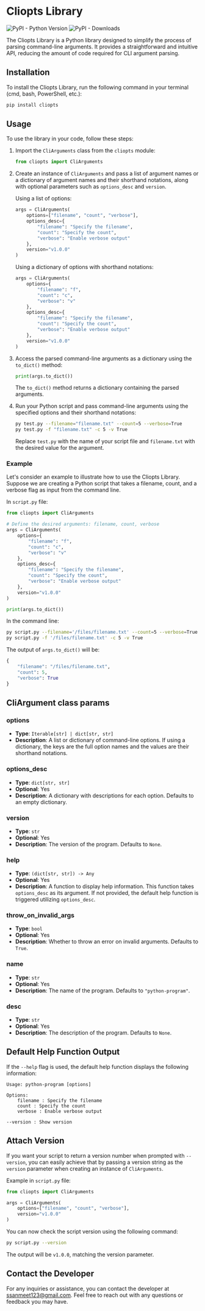 # Cliopts Library

![PyPI - Python Version](https://img.shields.io/pypi/pyversions/cliopts)
![PyPI - Downloads](https://img.shields.io/pypi/dm/cliopts)

The Cliopts Library is a Python library designed to simplify the process of parsing command-line arguments. It provides a straightforward and intuitive API, reducing the amount of code required for CLI argument parsing.

## Installation

To install the Cliopts Library, run the following command in your terminal (cmd, bash, PowerShell, etc.):

```bash
pip install cliopts
```

## Usage

To use the library in your code, follow these steps:

1. Import the `CliArguments` class from the `cliopts` module:

   ```python
   from cliopts import CliArguments
   ```

2. Create an instance of `CliArguments` and pass a list of argument names or a dictionary of argument names and their shorthand notations, along with optional parameters such as `options_desc` and `version`.

   Using a list of options:

   ```python
   args = CliArguments(
       options=["filename", "count", "verbose"],
       options_desc={
           "filename": "Specify the filename",
           "count": "Specify the count",
           "verbose": "Enable verbose output"
       },
       version="v1.0.0"
   )
   ```

   Using a dictionary of options with shorthand notations:

   ```python
   args = CliArguments(
       options={
           "filename": "f",
           "count": "c",
           "verbose": "v"
       },
       options_desc={
           "filename": "Specify the filename",
           "count": "Specify the count",
           "verbose": "Enable verbose output"
       },
       version="v1.0.0"
   )
   ```

3. Access the parsed command-line arguments as a dictionary using the `to_dict()` method:

   ```python
   print(args.to_dict())
   ```

   The `to_dict()` method returns a dictionary containing the parsed arguments.

4. Run your Python script and pass command-line arguments using the specified options and their shorthand notations:

   ```bash
   py test.py --filename="filename.txt" --count=5 --verbose=True
   py test.py -f "filename.txt" -c 5 -v True
   ```

   Replace `test.py` with the name of your script file and `filename.txt` with the desired value for the argument.

### Example

Let's consider an example to illustrate how to use the Cliopts Library. Suppose we are creating a Python script that takes a filename, count, and a verbose flag as input from the command line.

In `script.py` file:

```python
from cliopts import CliArguments

# Define the desired arguments: filename, count, verbose
args = CliArguments(
    options={
        "filename": "f",
        "count": "c",
        "verbose": "v"
    },
    options_desc={
        "filename": "Specify the filename",
        "count": "Specify the count",
        "verbose": "Enable verbose output"
    },
    version="v1.0.0"
)

print(args.to_dict())
```

In the command line:

```bash
py script.py --filename='/files/filename.txt' --count=5 --verbose=True
py script.py -f '/files/filename.txt' -c 5 -v True
```

The output of `args.to_dict()` will be:

```python
{
    "filename": "/files/filename.txt",
    "count": 5,
    "verbose": True
}
```

## CliArgument class params

### options

- **Type**: `Iterable[str] | dict[str, str]`
- **Description**: A list or dictionary of command-line options. If using a dictionary, the keys are the full option names and the values are their shorthand notations.

### options_desc

- **Type**: `dict[str, str]`
- **Optional**: Yes
- **Description**: A dictionary with descriptions for each option. Defaults to an empty dictionary.

### version

- **Type**: `str`
- **Optional**: Yes
- **Description**: The version of the program. Defaults to `None`.

### help

- **Type**: `(dict[str, str]) -> Any`
- **Optional**: Yes
- **Description**: A function to display help information. This function takes `options_desc` as its argument. If not provided, the default help function is triggered utilizing `options_desc`.

### throw_on_invalid_args

- **Type**: `bool`
- **Optional**: Yes
- **Description**: Whether to throw an error on invalid arguments. Defaults to `True`.

### name

- **Type**: `str`
- **Optional**: Yes
- **Description**: The name of the program. Defaults to `"python-program"`.

### desc

- **Type**: `str`
- **Optional**: Yes
- **Description**: The description of the program. Defaults to `None`.

## Default Help Function Output

If the `--help` flag is used, the default help function displays the following information:

```
Usage: python-program [options]

Options:
    filename : Specify the filename
    count : Specify the count
    verbose : Enable verbose output

--version : Show version
```

## Attach Version

If you want your script to return a version number when prompted with `--version`, you can easily achieve that by passing a version string as the `version` parameter when creating an instance of `CliArguments`.

Example in `script.py` file:

```python
from cliopts import CliArguments

args = CliArguments(
    options=["filename", "count", "verbose"],
    version="v1.0.0"
)
```

You can now check the script version using the following command:

```bash
py script.py --version
```

The output will be `v1.0.0`, matching the version parameter.

## Contact the Developer

For any inquiries or assistance, you can contact the developer at <ssanmeet123@gmail.com>. Feel free to reach out with any questions or feedback you may have.
